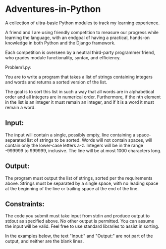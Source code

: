 Adventures-in-Python
====================

A collection of ultra-basic Python modules to track my learning experience.

A friend and I are using friendly competition to measure our progress while learning the language,
with an endgoal of having a practical, hands-on knowledge in both Python and the Django framework.

Each competition is overseen by a neutral third-party programmer friend, who grades module functionality, 
syntax, and efficiency.

Problem1.py:

You are to write a program that takes a list of strings containing
integers and words and returns a sorted version of the list.
 
The goal is to sort this list in such a way that all words are in
alphabetical order and all integers are in numerical order.
Furthermore, if the nth element in the list is an integer it must
remain an integer, and if it is a word it must remain a word.
 
 
Input:
------
 
The input will contain a single, possibly empty, line containing a
space-separated list of strings to be sorted. Words will not contain
spaces, will contain only the lower-case letters a-z. Integers will be
in the range -999999 to 999999, inclusive. The line will be at most 1000
characters long.
 
 
Output:
-------
 
The program must output the list of strings, sorted per the requirements
above. Strings must be separated by a single space, with no leading
space at the beginning of the line or trailing space at the end of the
line.
 
 
Constraints:
------------
 
The code you submit must take input from stdin and produce output to
stdout as specified above. No other output is permitted. You can
assume the input will be valid. Feel free to use standard libraries to
assist in sorting.
 
In the examples below, the text "Input:" and "Output:" are not part
of the output, and neither are the blank lines.
